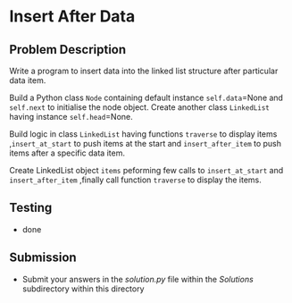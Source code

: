 #  Insert After Data 


## Problem Description
Write a program to insert data into the linked list structure after particular data item. 

Build a Python class `Node` containing default instance `self.data`=None  and `self.next` to initialise the node object.
Create another class `LinkedList` having instance `self.head`=None.

Build logic in class `LinkedList` having functions  `traverse` to display items ,`insert_at_start` to push items at the start  and `insert_after_item` to push items after a specific data item. 

Create LinkedList object `items` peforming few calls to `insert_at_start` and `insert_after_item` ,finally call function `traverse` to display the items. 

## Testing
* done

## Submission
* Submit your answers in the *solution.py* file within the *Solutions* subdirectory within this directory
